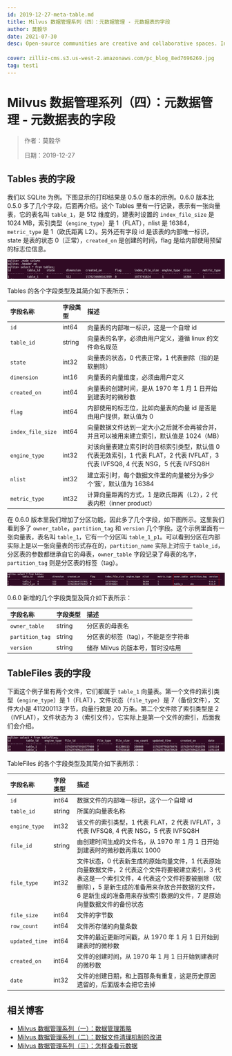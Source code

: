 ```yaml
---
id: 2019-12-27-meta-table.md
title: Milvus 数据管理系列（四）：元数据管理 - 元数据表的字段
author: 莫毅华
date: 2021-07-30
desc: Open-source communities are creative and collaborative spaces. In that vein, the Milvus

cover: zilliz-cms.s3.us-west-2.amazonaws.com/pc_blog_8ed7696269.jpg
tag: test1
---
```


# Milvus 数据管理系列（四）：元数据管理 - 元数据表的字段

> 作者：莫毅华
>
> 日期：2019-12-27

## Tables 表的字段

我们以 SQLite 为例。下图显示的打印结果是 0.5.0 版本的示例。0.6.0 版本比 0.5.0 多了几个字段，后面再介绍。这个 Tables 里有一行记录，表示有一张向量表，它的表名叫 `table_1`，是 512 维度的，建表时设置的 `index_file_size` 是 1024 MB，索引类型（`engine_type`）是 1（FLAT），nlist 是 16384，`metric_type` 是 1（欧氏距离 L2）。另外还有字段 id 是该表的内部唯一标识，state 是表的状态 0（正常），`created_on` 是创建的时间，flag 是给内部使用预留的标志位信息。

![tables](https://raw.githubusercontent.com/milvus-io/community/master/blog/assets/metadata/tables.png)

Tables 的各个字段类型及其简介如下表所示：

| 字段名称          | 字段类型 | 描述                                                                                                                             |
| :---------------- | :------- | :------------------------------------------------------------------------------------------------------------------------------- |
| `id`              | int64    | 向量表的内部唯一标识，这是一个自增 id                                                                                            |
| `table_id`        | string   | 向量表的名字，必须由用户定义，遵循 linux 的文件命名规范                                                                          |
| `state`           | int32    | 向量表的状态，0 代表正常，1 代表删除（指的是软删除）                                                                             |
| `dimension`       | int16    | 向量表的向量维度，必须由用户定义                                                                                                 |
| `created_on`      | int64    | 向量表的创建时间，是从 1970 年 1 月 1 日开始到建表时的微秒数                                                                     |
| `flag`            | int64    | 内部使用的标志位，比如向量表的向量 id 是否是由用户提供，默认值为 0                                                               |
| `index_file_size` | int64    | 向量数据文件达到一定大小之后就不会再被合并，并且可以被用来建立索引，默认值是 1024（MB）                                          |
| `engine_type`     | int32    | 对该向量表建立索引时的目标索引类型，默认值 0 代表无效索引，1 代表 FLAT，2 代表 IVFLAT，3 代表 IVFSQ8, 4 代表 NSG，5 代表 IVFSQ8H |
| `nlist`           | int32    | 建立索引时，每个数据文件里的向量被分为多少个’簇‘，默认值为 16384                                                                 |
| `metric_type`     | int32    | 计算向量距离的方式，1 是欧氏距离（L2），2 代表内积（inner product）                                                              |

在 0.6.0 版本里我们增加了分区功能，因此多了几个字段，如下图所示。这里我们看到多了 `owner_table`，`partition_tag` 和 `version` 几个字段。这个示例里面有一张向量表，表名叫 `table_1`，它有一个分区叫 `table_1_p1`。可以看到分区在内部实际上是以一张向量表的形式存在的，`partition_name` 实际上对应于 `table_id`，分区表的参数都继承自它的母表，`owner_table` 字段记录了母表的名字，`partition_tag` 则是分区表的标签（tag）。

![tables_new](https://raw.githubusercontent.com/milvus-io/community/master/blog/assets/metadata/tables_new.png)

0.6.0 新增的几个字段类型及简介如下表所示：

| 字段名称        | 字段类型 | 描述                                |
| :-------------- | :------- | :---------------------------------- |
| `owner_table`   | string   | 分区表的母表名                      |
| `partition_tag` | string   | 分区表的标签（tag），不能是空字符串 |
| `version`       | string   | 储存 Milvus 的版本号，暂时没啥用    |

## TableFiles 表的字段

下面这个例子里有两个文件，它们都属于 `table_1` 向量表。第一个文件的索引类型（`engine_type`）是 1（FLAT），文件状态（`file_type`）是 7（备份文件），文件大小是 411200113 字节，向量行数是 20 万条。第二个文件除了索引类型是 2（IVFLAT），文件状态为 3（索引文件），它实际上是第一个文件的索引，后面我们会介绍。

![tablefiles](https://raw.githubusercontent.com/milvus-io/community/master/blog/assets/metadata/tablefiles.png)

TableFiles 的各个字段类型及其简介如下表所示：

| 字段名称       | 字段类型 | 描述                                                                                                                                                                                                                                                                    |
| :------------- | :------- | :---------------------------------------------------------------------------------------------------------------------------------------------------------------------------------------------------------------------------------------------------------------------- |
| `id`           | int64    | 数据文件的内部唯一标识，这个一个自增 id                                                                                                                                                                                                                                 |
| `table_id`     | string   | 所属的向量表名称                                                                                                                                                                                                                                                        |
| `engine_type`  | int32    | 该文件的索引类型，1 代表 FLAT，2 代表 IVFLAT，3 代表 IVFSQ8, 4 代表 NSG，5 代表 IVFSQ8H                                                                                                                                                                                 |
| `file_id`      | string   | 由创建时间生成的文件名，从 1970 年 1 月 1 日开始到建表时的微秒数再乘以 1000                                                                                                                                                                                             |
| `file_type`    | int32    | 文件状态，0 代表新生成的原始向量文件，1 代表原始向量数据文件，2 代表这个文件将要被建立索引，3 代表这是一个索引文件，4 代表这个文件将要被删除（软删除），5 是新生成的准备用来存放合并数据的文件， 6 是新生成的准备用来存放索引数据的文件，7 是原始向量数据文件的备份状态 |
| `file_size`    | int64    | 文件的字节数                                                                                                                                                                                                                                                            |
| `row_count`    | int64    | 文件所存储的向量条数                                                                                                                                                                                                                                                    |
| `updated_time` | int64    | 文件的最近更新时间戳，从 1970 年 1 月 1 日开始到建表时的微秒数                                                                                                                                                                                                          |
| `created_on`   | int64    | 文件的创建时间，从 1970 年 1 月 1 日开始到建表时的微秒数                                                                                                                                                                                                                |
| `date`         | int32    | 文件的创建日期，和上面那条有重复，这是历史原因遗留的，后面版本会把它去掉                                                                                                                                                                                                |

## 相关博客

- [Milvus 数据管理系列（一）：数据管理策略](2019-11-08-data-management.md)
- [Milvus 数据管理系列（二）：数据文件清理机制的改进](2019-12-18-datafile-cleanup.md)
- [Milvus 数据管理系列（三）：怎样查看元数据](2019-12-24-view-metadata.md)
